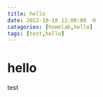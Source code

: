 ```yaml
---
title: hello
date: 2022-10-18 12:00:00 -0
catagories: [homelab,hello]
tags: [test,hello]
---
```


# hello

test